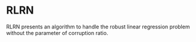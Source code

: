 # RLRN
RLRN presents an algorithm to handle the robust linear regression problem without the parameter of corruption ratio.